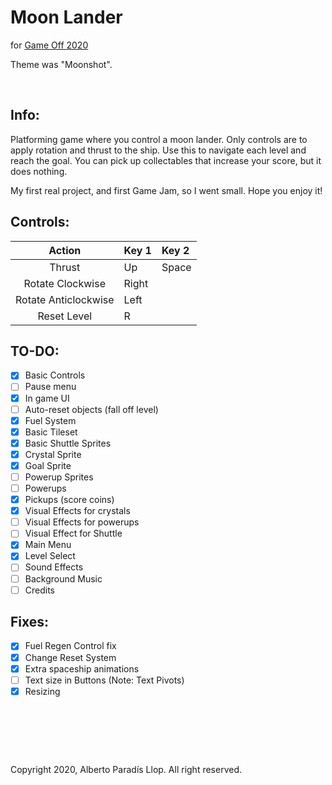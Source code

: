 # Moon Lander
for [Game Off 2020](https://itch.io/jam/game-off-2020)

Theme was "Moonshot".

&nbsp;

## Info:

Platforming game where you control a moon lander. Only controls are to apply rotation and thrust to the ship. Use this to navigate each level and reach the goal. You can pick up collectables that increase your score, but it does nothing.

My first real project, and first Game Jam, so I went small. Hope you enjoy it!

## Controls:

Action | Key 1 | Key 2
:---: | :--- | :---
Thrust | Up | Space
Rotate Clockwise | Right | 
Rotate Anticlockwise | Left | 
Reset Level | R |

## TO-DO:

- [X] Basic Controls
- [ ] Pause menu
- [X] In game UI
- [ ] Auto-reset objects (fall off level)
- [X] Fuel System
- [X] Basic Tileset
- [X] Basic Shuttle Sprites
- [X] Crystal Sprite
- [X] Goal Sprite
- [ ] Powerup Sprites
- [ ] Powerups
- [X] Pickups (score coins)  
- [X] Visual Effects for crystals
- [ ] Visual Effects for powerups
- [ ] Visual Effect for Shuttle
- [X] Main Menu
- [X] Level Select
- [ ] Sound Effects
- [ ] Background Music
- [ ] Credits  

## Fixes:
- [X] Fuel Regen Control fix
- [X] Change Reset System
- [X] Extra spaceship animations
- [ ] Text size in Buttons (Note: Text Pivots)
- [X] Resizing

&nbsp;
 
&nbsp;

&nbsp;

Copyright 2020, Alberto Paradís Llop. All right reserved.
